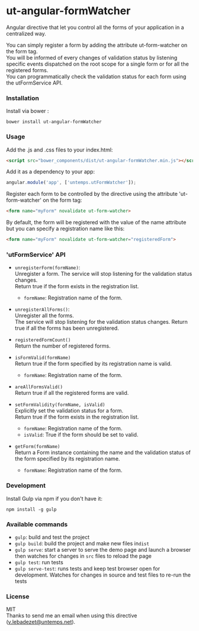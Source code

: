 # ut-angular-formWatcher

Angular directive that let you control all the forms of your application in a centralized way.

You can simply register a form by adding the attribute ut-form-watcher on the form tag.  
You will be informed of every changes of validation status by listening specific events dispatched on the root scope for a single form or for all the registered forms.  
You can programmatically check the validation status for each form using the utFormService API.

### Installation

Install via bower :

```shell
bower install ut-angular-formWatcher
```

### Usage

Add the .js and .css files to your index.html:

```html
<script src="bower_components/dist/ut-angular-formWatcher.min.js"></script>
```

Add it as a dependency to your app:

```javascript
angular.module('app', ['untemps.utFormWatcher']);
```

Register each form to be controlled by the directive using the attribute 'ut-form-watcher' on the form tag:

```html
<form name="myForm" novalidate ut-form-watcher>
```

By default, the form will be registered with the value of the name attribute but you can specify a registration name like this:

```html
<form name="myForm" novalidate ut-form-watcher="registeredForm">
```

### 'utFormService' API

* `unregisterForm(formName)`:  
Unregister a form. The service will stop listening for the validation status changes.  
Return true if the form exists in the registration list.
    * `formName`: Registration name of the form.



* `unregisterAllForms()`:  
Unregister all the forms.  
The service will stop listening for the validation status changes.
Return true if all the forms has been unregistered.



* `registeredFormCount()`  
Return the number of registered forms.



* `isFormValid(formName)`  
Return true if the form specified by its registration name is valid.
    * `formName`: Registration name of the form.



* `areAllFormsValid()`  
Return true if all the registered forms are valid.



* `setFormValidity(formName, isValid)`  
Explicitly set the validation status for a form.  
Return true if the form exists in the registration list.
    * `formName`: Registration name of the form.
    * `isValid`: True if the form should be set to valid.



* `getForm(formName)`  
Return a Form instance containing the name and the validation status of the form specified by its registration name.  
    * `formName`: Registration name of the form.

### Development

Install Gulp via npm if you don't have it:

```shell
npm install -g gulp
```

### Available commands

* `gulp`: build and test the project
* `gulp build`: build the project and make new files in`dist`
* `gulp serve`: start a server to serve the demo page and launch a browser then watches for changes in `src` files to reload the page
* `gulp test`: run tests
* `gulp serve-test`: runs tests and keep test browser open for development. Watches for changes in source and test files to re-run the tests

### License
MIT  
Thanks to send me an email when using this directive (v.lebadezet@untemps.net).